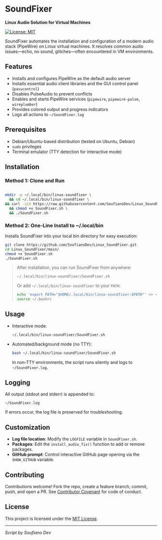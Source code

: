 # SoundFixer

**Linux Audio Solution for Virtual Machines**

[![License: MIT](https://img.shields.io/badge/License-MIT-blue.svg)](LICENSE)

SoundFixer automates the installation and configuration of a modern audio stack (PipeWire) on Linux virtual machines. It resolves common audio issues—echo, no sound, glitches—often encountered in VM environments.

## Features

* Installs and configures PipeWire as the default audio server
* Installs essential audio client libraries and the GUI control panel (`pavucontrol`)
* Disables PulseAudio to prevent conflicts
* Enables and starts PipeWire services (`pipewire`, `pipewire-pulse`, `wireplumber`)
* Provides colored output and progress indicators
* Logs all actions to `~/SoundFixer.log`

## Prerequisites

* Debian/Ubuntu-based distribution (tested on Ubuntu, Debian)
* `sudo` privileges
* Terminal emulator (TTY detection for interactive mode)

## Installation

### Method 1: Clone and Run

```bash

mkdir -p ~/.local/bin/linux-soundfixer \
  && cd ~/.local/bin/linux-soundfixer \
&& curl -sLO https://raw.githubusercontent.com/SoufianoDev/Linux_SoundFixer/main/main/SoundFixer.sh \
  && chmod +x SoundFixer.sh \
  && ./SoundFixer.sh
```

### Method 2: One‑Line Install to \~/.local/bin

Installs SoundFixer into your local bin directory for easy execution:


```bash
git clone https://github.com/SoufianoDev/Linux_SoundFixer.git
cd Linux_SoundFixer/main/
chmod +x SoundFixer.sh
./SoundFixer.sh
```

> After installation, you can run SoundFixer from anywhere:
>
> ```bash
> ~/.local/bin/linux-soundfixer/SoundFixer.sh
> ```
>
> Or add `~/.local/bin/linux-soundfixer` to your `PATH`:
>
> ```bash
> echo 'export PATH="$HOME/.local/bin/linux-soundfixer:$PATH"' >> ~/.bashrc
> source ~/.bashrc
> ```

## Usage

* Interactive mode:

  ```bash
  ~/.local/bin/linux-soundfixer/SoundFixer.sh
  ```

* Automated/background mode (no TTY):

  ```bash
  bash ~/.local/bin/linux-soundfixer/SoundFixer.sh
  ```

  In non-TTY environments, the script runs silently and logs to `~/SoundFixer.log`.

## Logging

All output (stdout and stderr) is appended to:

```
~/SoundFixer.log
```

If errors occur, the log file is preserved for troubleshooting.

## Customization

* **Log file location**: Modify the `LOGFILE` variable in `SoundFixer.sh`.
* **Packages**: Edit the `install_audio_fix()` function to add or remove packages.
* **GitHub prompt**: Control interactive GitHub page opening via the `SHOW_GITHUB` variable.

## Contributing

Contributions welcome! Fork the repo, create a feature branch, commit, push, and open a PR. See [Contributor Covenant](https://www.contributor-covenant.org/) for code of conduct.

## License

This project is licensed under the [MIT License](LICENSE).

---

*Script by Soufiano Dev*
